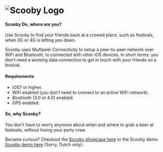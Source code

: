 ![Scooby Logo](http://cloud.lucbronsdijk.nl/061Q1o372I38/scooby-logo.png)
========


#### Scooby Do, where are you?
Use Scooby to find your friends back at a crowed place, such as festivals, when 3G or 4G is letting you down.

Scooby uses Multipeer Connectivity to setup a peer-to-peer network over WiFi and Bluetooth, to connected with other iOS devices. 
In short terms: you don't need a working data connection to get in touch with your friends on a festival.

#### Requirements
* iOS7 or higher.
* WiFi enabled (you don't need to connect to an active WiFi network).
* Bluetooth (3.0 or 4.0) enabled.
* GPS enabled.

#### So, why Scooby?
You don't have to worry anymore about when and where to grab a beer at festivals, without losing your party crew.

Became curious? Checkout the [Scooby showcase here](https://www.youtube.com/watch?v=QfmOiXj6fp4) or the Scooby demo [Scooby demo here](https://youtu.be/QfmOiXj6fp4?t=137) (Sorry, Dutch only).
